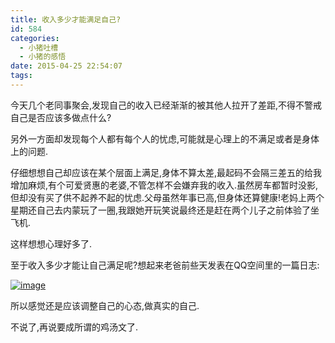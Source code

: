 ```yaml
---
title: 收入多少才能满足自己?
id: 584
categories:
  - 小猪吐槽
  - 小猪的感悟
date: 2015-04-25 22:54:07
tags:
---
```


今天几个老同事聚会,发现自己的收入已经渐渐的被其他人拉开了差距,不得不警戒自己是否应该多做点什么?

另外一方面却发现每个人都有每个人的忧虑,可能就是心理上的不满足或者是身体上的问题.

仔细想想自己却应该在某个层面上满足,身体不算太差,最起码不会隔三差五的给我增加麻烦,有个可爱贤惠的老婆,不管怎样不会嫌弃我的收入.虽然房车都暂时没影,但却没有买了供不起养不起的忧虑.父母虽然年事已高,但身体还算健康!老妈上两个星期还自己去内蒙玩了一圈,我跟她开玩笑说最终还是赶在两个儿子之前体验了坐飞机.

这样想想心理好多了.

至于收入多少才能让自己满足呢?想起来老爸前些天发表在QQ空间里的一篇日志:

[![image](http://www.smallerpig.com/wp-content/uploads/2015/04/image_thumb7.png "image")](http://www.smallerpig.com/wp-content/uploads/2015/04/image8.png)

所以感觉还是应该调整自己的心态,做真实的自己.

不说了,再说要成所谓的鸡汤文了.